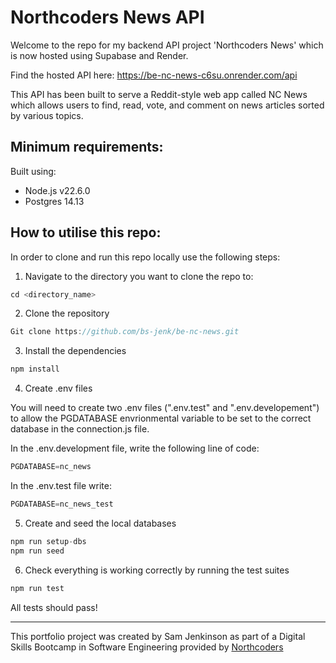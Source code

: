 # Northcoders News API

Welcome to the repo for my backend API project 'Northcoders News' which is now hosted using Supabase and Render. 

Find the hosted API here: https://be-nc-news-c6su.onrender.com/api

This API has been built to serve a Reddit-style web app called NC News which allows users to find, read, vote, and comment on news articles sorted by various topics.

## Minimum requirements:

Built using:

* Node.js v22.6.0
* Postgres 14.13

## How to utilise this repo:

In order to clone and run this repo locally use the following steps:

1. Navigate to the directory you want to clone the repo to:

```js
cd <directory_name>
```

2. Clone the repository

```js
Git clone https://github.com/bs-jenk/be-nc-news.git
```

3. Install the dependencies

```js
npm install
```

4. Create .env files

You will need to create two .env files (".env.test" and ".env.developement") to allow the PGDATABASE envrionmental variable to be set to the correct database in the connection.js file. 
  
In the .env.development file, write the following line of code:

```js
PGDATABASE=nc_news
```

In the .env.test file write:

```js
PGDATABASE=nc_news_test
```

5. Create and seed the local databases

```js
npm run setup-dbs
npm run seed
```

6. Check everything is working correctly by running the test suites

```js
npm run test
```

All tests should pass!

--- 

This portfolio project was created by Sam Jenkinson as part of a Digital Skills Bootcamp in Software Engineering provided by [Northcoders](https://northcoders.com/)
